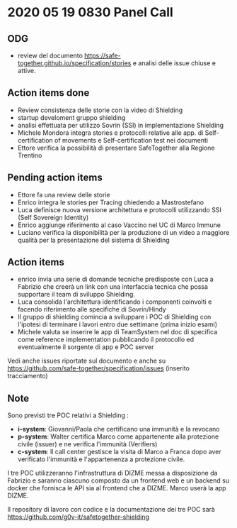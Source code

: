 # 2020 05 19 0830 Panel Call

## ODG 

- review del documento https://safe-together.github.io/specification/stories e analisi delle issue chiuse e attive.

## Action items done
- Review consistenza delle storie con la video di Shielding
- startup develoment gruppo shielding
- analisi effettuata per utilizzo Sovrin (SSI) in implementazione Shielding
- Michele Mondora integra stories e protocolli relative alle app. di Self-certification of movements e Self-certification test nei documenti
- Ettore verifica la possibilità di presentare SafeTogether alla Regione Trentino


## Pending action items

- Ettore fa una review delle storie
- Enrico integra le stories per Tracing chiedendo a Mastrostefano
- Luca definisce nuova versione architettura e protocolli utilizzando SSI (Self Sovereign Identity)
- Enrico aggiunge riferimento al caso Vaccino nel UC  di Marco Immune
- Luciano verifica la disponibilità per la produzione di un video a maggiore qualità per la presentazione del sistema di Shielding

## Action items

- enrico invia una serie di domande tecniche predisposte con Luca a Fabrizio che creerà un link con una interfaccia tecnica che possa supportare il team di sviluppo Shielding.
- Luca consolida l'architettura identificando i componenti coinvolti e facendo riferimento  alle specifiche di Sovrin/Hindy
- Il gruppo di shielding comincia a sviluppare i POC di Shielding con l'ipotesi di terminare i lavori entro due settimane (prima inizio esami)
- Michele valuta se inserire le app di TeamSystem nel doc di specifica come reference implementation pubblicando il protocollo ed eventualmente il sorgente di app e  POC server

Vedi anche issues riportate sul documento e anche su  https://github.com/safe-together/specification/issues (inserito tracciamento)


## Note

Sono previsti tre POC relativi a Shielding :

- **i-system**: Giovanni/Paola che certificano una immunità e la revocano
- **p-system**: Walter certifica Marco come appartenente alla protezione civile (issuer)  e ne verifica l'immunità (Verifiers)
- **c-system**: Il call center gestisce la visita di Marco a Franca dopo aver verificato l'immunità e l'appartenenza a protezione civile.

I tre POC utilizzeranno l'infrastruttura di DIZME messa a disposizione da Fabrizio e saranno ciascuno composto da un frontend web e
un backend su docker che fornisca le API sia al frontend che a DIZME. Marco userà la app DIZME.

Il repository di lavoro con  codice e la documentazione dei tre POC  sarà https://github.com/g0v-it/safetogether-shielding
